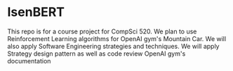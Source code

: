 # IsenBERT
This repo is for a course project for CompSci 520. We plan to use Reinforcement Learning algorithms for OpenAI gym's Mountain Car. We will also apply Software Engineering strategies and techniques. We will apply Strategy design pattern as well as code review OpenAI gym's documentation
